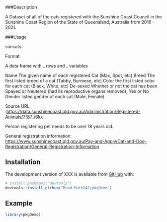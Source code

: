 
<!-- README.md is generated from README.Rmd. Please edit that file -->

<!-- You'll still need to render `README.Rmd` regularly, to keep `README.md` up-to-date. `devtools::build_readme()` is handy for this.  -->


###Description

A Dataset of all of the cats registered with the Sunshine Coast Council in the Sunshine Coast Region of the State of Queensland, Australia from 2016-2021.

###Usage

suncats

Format

A data frame with _ rows and _ variables

Name
 The given name of each registered Cat (Max, Spot, etc)
Breed
 The first listed breed of a cat (Tabby, Burmese, etc)
Color
 the first listed color for each cat (Black, White, etc)
De-sexed
 Whether or not the cat has been Spayed or Neutered (had its reproductive organs removed), Yes or No
Gender
 listed gender of each cat (Male, Female)

Source URL :https://data.sunshinecoast.qld.gov.au/Administration/Registered-Animals/7f87-i6kx

Person registering pet needs to be over 18 years old.

General registration information: 
https://www.sunshinecoast.qld.gov.au/Pay-and-Apply/Cat-and-Dog-Registration/General-Registration-Information



## Installation

The development version of XXX is available from
[GitHub](https://github.com/) with:

``` r
# install.packages("devtools")
devtools::install_github("Reed-Math241/pkgDemo")
```

## Example

``` r
library(pkgDemo)
```

